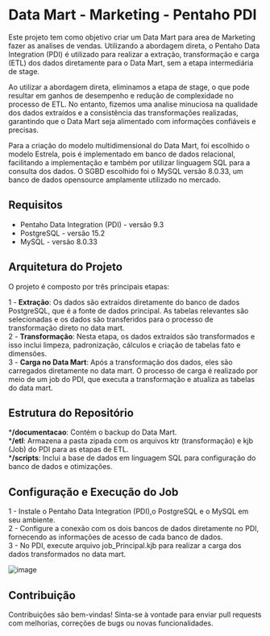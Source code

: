 # Data Mart - Marketing - Pentaho PDI
Este projeto tem como objetivo criar um Data Mart para area de Marketing fazer as analises de vendas. Utilizando a abordagem direta, o Pentaho Data Integration (PDI) é utilizado para realizar a extração, transformação e carga (ETL) dos dados diretamente para o Data Mart, sem a etapa intermediária de stage.

Ao utilizar a abordagem direta, eliminamos a etapa de stage, o que pode resultar em ganhos de desempenho e redução de complexidade no processo de ETL. No entanto, fizemos uma analise minuciosa na qualidade dos dados extraídos e a consistência das transformações realizadas, garantindo que o Data Mart seja alimentado com informações confiáveis e precisas.

Para a criação do modelo multidimensional do Data Mart, foi escolhido o modelo Estrela, pois é implementado em banco de dados relacional, facilitando a implementação e também por utilizar linguagem SQL para a consulta dos dados. O SGBD escolhido foi o MySQL versão 8.0.33, um banco de dados opensource amplamente utilizado no mercado.

## Requisitos
* Pentaho Data Integration (PDI) - versão 9.3 
* PostgreSQL - versão 15.2
* MySQL - versão 8.0.33

## Arquitetura do Projeto
O projeto é composto por três principais etapas:

1 - **Extração**: Os dados são extraídos diretamente do banco de dados PostgreSQL, que é a fonte de dados principal. As tabelas relevantes são selecionadas e os dados são transferidos para o processo de transformação direto no data mart.<br>
2 - **Transformação**: Nesta etapa, os dados extraídos são transformados e isso inclui limpeza, padronização, cálculos e criação de tabelas fato e dimensões.<br>
3 - **Carga no Data Mart**: Após a transformação dos dados, eles são carregados diretamente no data mart. O processo de carga é realizado por meio de um job do PDI, que executa a transformação e atualiza as tabelas do data mart.<br>

## Estrutura do Repositório
***/documentacao**: Contém o backup do Data Mart.<br>
***/etl**: Armazena a pasta zipada com os arquivos ktr (transformação) e kjb (Job) do PDI para as etapas de ETL.<br>
***/scripts**: Inclui a base de dados em linguagem SQL para configuração do banco de dados e otimizações.<br>

## Configuração e Execução do Job
1 - Instale o Pentaho Data Integration (PDI),o PostgreSQL e o MySQL em seu ambiente.<br>
2 - Configure a conexão com os dois bancos de dados diretamente no PDI, fornecendo as informações de acesso de cada banco de dados.<br>
3 - No PDI, execute arquivo job_Principal.kjb para realizar a carga dos dados transformados no data mart.<br>

![image](https://github.com/thuanyvermelho/Data_Warehouse_Pentaho/assets/104110519/ff679fc3-ed1f-48d1-b01e-a0c85f3417dc)

## Contribuição
Contribuições são bem-vindas! Sinta-se à vontade para enviar pull requests com melhorias, correções de bugs ou novas funcionalidades.

